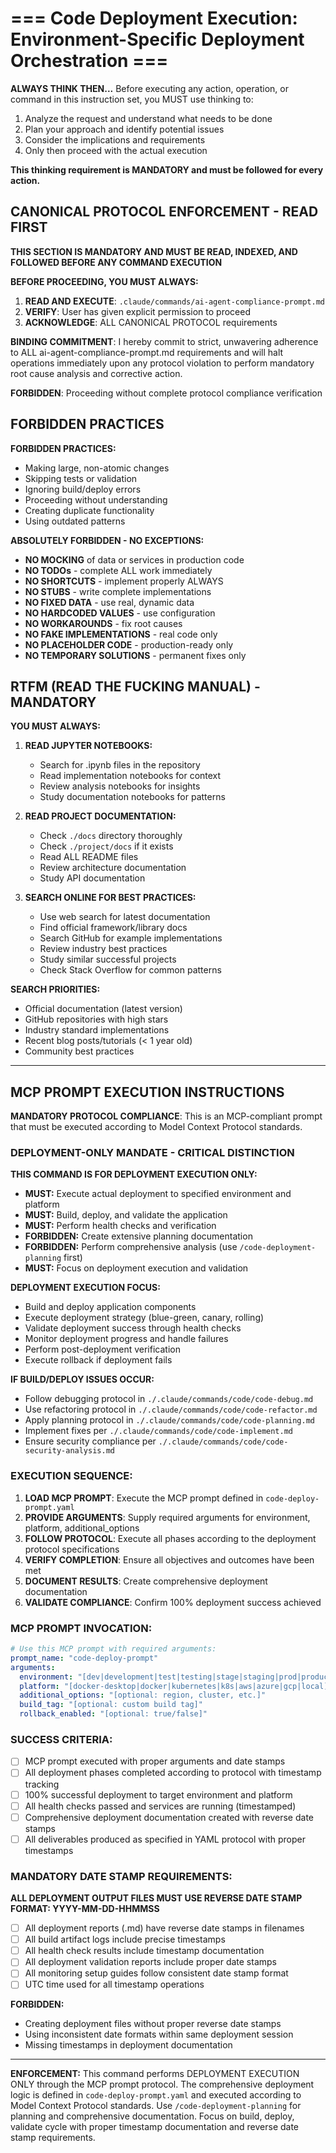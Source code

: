 # === Code Deployment Execution: Environment-Specific Deployment Orchestration ===

**ALWAYS THINK THEN...** Before executing any action, operation, or command in this instruction set, you MUST use thinking to:

1. Analyze the request and understand what needs to be done
2. Plan your approach and identify potential issues
3. Consider the implications and requirements
4. Only then proceed with the actual execution

**This thinking requirement is MANDATORY and must be followed for every action.**

## CANONICAL PROTOCOL ENFORCEMENT - READ FIRST

**THIS SECTION IS MANDATORY AND MUST BE READ, INDEXED, AND FOLLOWED BEFORE ANY COMMAND EXECUTION**

**BEFORE PROCEEDING, YOU MUST ALWAYS:**

1. **READ AND EXECUTE**: `.claude/commands/ai-agent-compliance-prompt.md`
2. **VERIFY**: User has given explicit permission to proceed
3. **ACKNOWLEDGE**: ALL CANONICAL PROTOCOL requirements

**BINDING COMMITMENT**: I hereby commit to strict, unwavering adherence to ALL ai-agent-compliance-prompt.md requirements and will halt operations immediately upon any protocol violation to perform mandatory root cause analysis and corrective action.

**FORBIDDEN**: Proceeding without complete protocol compliance verification

## FORBIDDEN PRACTICES

**FORBIDDEN PRACTICES:**

- Making large, non-atomic changes
- Skipping tests or validation
- Ignoring build/deploy errors
- Proceeding without understanding
- Creating duplicate functionality
- Using outdated patterns

**ABSOLUTELY FORBIDDEN - NO EXCEPTIONS:**

- **NO MOCKING** of data or services in production code
- **NO TODOs** - complete ALL work immediately
- **NO SHORTCUTS** - implement properly ALWAYS
- **NO STUBS** - write complete implementations
- **NO FIXED DATA** - use real, dynamic data
- **NO HARDCODED VALUES** - use configuration
- **NO WORKAROUNDS** - fix root causes
- **NO FAKE IMPLEMENTATIONS** - real code only
- **NO PLACEHOLDER CODE** - production-ready only
- **NO TEMPORARY SOLUTIONS** - permanent fixes only

## RTFM (READ THE FUCKING MANUAL) - MANDATORY

**YOU MUST ALWAYS:**

1. **READ JUPYTER NOTEBOOKS:**

   - Search for .ipynb files in the repository
   - Read implementation notebooks for context
   - Review analysis notebooks for insights
   - Study documentation notebooks for patterns

2. **READ PROJECT DOCUMENTATION:**

   - Check `./docs` directory thoroughly
   - Check `./project/docs` if it exists
   - Read ALL README files
   - Review architecture documentation
   - Study API documentation

3. **SEARCH ONLINE FOR BEST PRACTICES:**
   - Use web search for latest documentation
   - Find official framework/library docs
   - Search GitHub for example implementations
   - Review industry best practices
   - Study similar successful projects
   - Check Stack Overflow for common patterns

**SEARCH PRIORITIES:**

- Official documentation (latest version)
- GitHub repositories with high stars
- Industry standard implementations
- Recent blog posts/tutorials (< 1 year old)
- Community best practices

---

## **MCP PROMPT EXECUTION INSTRUCTIONS**

**MANDATORY PROTOCOL COMPLIANCE**: This is an MCP-compliant prompt that must be executed according to Model Context Protocol standards.

### **DEPLOYMENT-ONLY MANDATE - CRITICAL DISTINCTION**

**THIS COMMAND IS FOR DEPLOYMENT EXECUTION ONLY:**

- **MUST:** Execute actual deployment to specified environment and platform
- **MUST:** Build, deploy, and validate the application
- **MUST:** Perform health checks and verification
- **FORBIDDEN:** Create extensive planning documentation
- **FORBIDDEN:** Perform comprehensive analysis (use `/code-deployment-planning` first)
- **MUST:** Focus on deployment execution and validation

**DEPLOYMENT EXECUTION FOCUS:**

- Build and deploy application components
- Execute deployment strategy (blue-green, canary, rolling)
- Validate deployment success through health checks
- Monitor deployment progress and handle failures
- Perform post-deployment verification
- Execute rollback if deployment fails

**IF BUILD/DEPLOY ISSUES OCCUR:**

- Follow debugging protocol in `./.claude/commands/code/code-debug.md`
- Use refactoring protocol in `./.claude/commands/code/code-refactor.md`
- Apply planning protocol in `./.claude/commands/code/code-planning.md`
- Implement fixes per `./.claude/commands/code/code-implement.md`
- Ensure security compliance per `./.claude/commands/code/code-security-analysis.md`

### **EXECUTION SEQUENCE:**

1. **LOAD MCP PROMPT**: Execute the MCP prompt defined in `code-deploy-prompt.yaml`
2. **PROVIDE ARGUMENTS**: Supply required arguments for environment, platform, additional_options
3. **FOLLOW PROTOCOL**: Execute all phases according to the deployment protocol specifications
4. **VERIFY COMPLETION**: Ensure all objectives and outcomes have been met
5. **DOCUMENT RESULTS**: Create comprehensive deployment documentation
6. **VALIDATE COMPLIANCE**: Confirm 100% deployment success achieved

### **MCP PROMPT INVOCATION:**

```yaml
# Use this MCP prompt with required arguments:
prompt_name: "code-deploy-prompt"
arguments:
  environment: "[dev|development|test|testing|stage|staging|prod|production]"
  platform: "[docker-desktop|docker|kubernetes|k8s|aws|azure|gcp|local]"
  additional_options: "[optional: region, cluster, etc.]"
  build_tag: "[optional: custom build tag]"
  rollback_enabled: "[optional: true/false]"
```

### **SUCCESS CRITERIA:**

- [ ] MCP prompt executed with proper arguments and date stamps
- [ ] All deployment phases completed according to protocol with timestamp tracking
- [ ] 100% successful deployment to target environment and platform
- [ ] All health checks passed and services are running (timestamped)
- [ ] Comprehensive deployment documentation created with reverse date stamps
- [ ] All deliverables produced as specified in YAML protocol with proper timestamps

### **MANDATORY DATE STAMP REQUIREMENTS:**

**ALL DEPLOYMENT OUTPUT FILES MUST USE REVERSE DATE STAMP FORMAT: YYYY-MM-DD-HHMMSS**

- [ ] All deployment reports (.md) have reverse date stamps in filenames
- [ ] All build artifact logs include precise timestamps
- [ ] All health check results include timestamp documentation
- [ ] All deployment validation reports include proper date stamps
- [ ] All monitoring setup guides follow consistent date stamp format
- [ ] UTC time used for all timestamp operations

**FORBIDDEN:**

- Creating deployment files without proper reverse date stamps
- Using inconsistent date formats within same deployment session
- Missing timestamps in deployment documentation

---

**ENFORCEMENT:** This command performs DEPLOYMENT EXECUTION ONLY through the MCP prompt protocol. The comprehensive deployment logic is defined in `code-deploy-prompt.yaml` and executed according to Model Context Protocol standards. Use `/code-deployment-planning` for planning and comprehensive documentation. Focus on build, deploy, validate cycle with proper timestamp documentation and reverse date stamp requirements.
